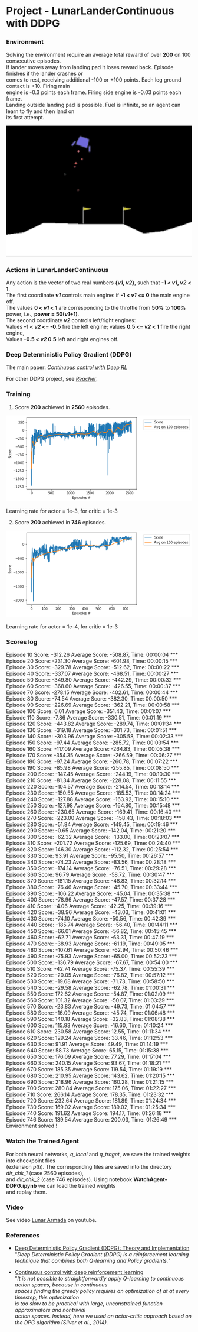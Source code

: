 # Project -  LunarLanderContinuous with DDPG

### Environment

Solving the environment require an average total reward of over **200** on 100 consecutive episodes.   
If lander moves away from landing pad it loses reward back. Episode finishes if the lander crashes or   
comes to rest, receiving additional -100 or +100 points. Each leg ground contact is +10. Firing main   
engine is -0.3 points each frame. Firing side engine is -0.03 points each frame.   
Landing outside landing pad is possible. Fuel is infinite, so an agent can learn to fly and then land on   
its first attempt.

![](images/LunaLander_300.png)

### Actions in LunarLanderContinuous   

Any action is the vector of two real numbers **{_v1_, _v2_}**, such that **-1 < _v1_, _v2_ < 1**.    
The first coordinate **_v1_** controls main engine: if **-1 < _v1_ <= 0** the main engine off.     
The values  **0 < _v1_ < 1** are corresponding to the throttle from **50%** to **100%** power, i.e., **power = 50(_v1_+1)**.     
The second coordinate **_v2_** controls left/right engines:        
Values  **-1 < _v2_ <= -0.5** fire the left engine; values  **0.5 <= _v2_ <  1** fire the right engine,    
Values  **-0.5 < _v2_ 0.5** left and right engines off.   

### Deep Deterministic Policy Gradient (DDPG)

The main paper: [_Continuous control with Deep RL_](https://arxiv.org/abs/1509.02971)

For other DDPG project, see [_Reacher_](https://github.com/Rafael1s/Deep-Reinforcement-Learning-Algorithms/tree/master/Project-2_Continuous-Control-Reacher-DDPG).






### Training

1. Score **200** achieved in **2560** episodes.

![](images/plot-LLC-v2-DDPG-2_2560epis.png)

Learning rate for actor = 1e-3, for critic = 1e-3

2. Score **200** achieved in **746** episodes.

![](images/plot-LLC-v2-test-LR_ACTOR-0.001-DDPG_746epis.png)

Learning rate for actor = 1e-4, for critic = 1e-3

### Scores log 

Episode 10 Score: -312.26 Average Score: -508.87, Time: 00:00:04 ***    
Episode 20 Score: -231.30 Average Score: -601.98, Time: 00:00:15 ***    
Episode 30 Score: -329.78 Average Score: -512.62, Time: 00:00:22 ***    
Episode 40 Score: -337.07 Average Score: -468.51, Time: 00:00:27 ***    
Episode 50 Score: -349.80 Average Score: -442.29, Time: 00:00:32 ***    
Episode 60 Score: -368.60 Average Score: -426.55, Time: 00:00:37 ***    
Episode 70 Score: -278.15 Average Score: -402.61, Time: 00:00:44 ***    
Episode 80 Score: -74.54 Average Score: -382.30, Time: 00:00:50 ***    
Episode 90 Score: -226.69 Average Score: -362.21, Time: 00:00:58 ***    
Episode 100 Score: 6.01 Average Score: -351.43, Time: 00:01:07 ***    
Episode 110 Score: -7.86 Average Score: -330.51, Time: 00:01:19 ***    
Episode 120 Score: -443.82 Average Score: -289.74, Time: 00:01:34 ***    
Episode 130 Score: -319.18 Average Score: -301.73, Time: 00:01:51 ***    
Episode 140 Score: -303.96 Average Score: -305.58, Time: 00:02:33 ***    
Episode 150 Score: -97.44 Average Score: -285.72, Time: 00:03:54 ***    
Episode 160 Score: -117.09 Average Score: -264.83, Time: 00:05:38 ***    
Episode 170 Score: -354.35 Average Score: -266.59, Time: 00:06:27 ***    
Episode 180 Score: -97.24 Average Score: -260.78, Time: 00:07:22 ***    
Episode 190 Score: -85.98 Average Score: -255.85, Time: 00:08:50 ***    
Episode 200 Score: -147.45 Average Score: -244.19, Time: 00:10:30 ***    
Episode 210 Score: -81.34 Average Score: -228.08, Time: 00:11:55 ***    
Episode 220 Score: -104.57 Average Score: -214.54, Time: 00:13:14 ***    
Episode 230 Score: -150.55 Average Score: -185.53, Time: 00:14:24 ***    
Episode 240 Score: -127.88 Average Score: -163.92, Time: 00:15:10 ***    
Episode 250 Score: -127.98 Average Score: -164.80, Time: 00:15:48 ***    
Episode 260 Score: -230.65 Average Score: -169.41, Time: 00:16:40 ***    
Episode 270 Score: -223.00 Average Score: -158.43, Time: 00:18:03 ***    
Episode 280 Score: -51.84 Average Score: -149.45, Time: 00:19:46 ***    
Episode 290 Score: -0.65 Average Score: -142.04, Time: 00:21:20 ***    
Episode 300 Score: -62.32 Average Score: -133.00, Time: 00:23:07 ***    
Episode 310 Score: -201.72 Average Score: -125.69, Time: 00:24:40 ***    
Episode 320 Score: 146.30 Average Score: -112.32, Time: 00:25:54 ***    
Episode 330 Score: 93.91 Average Score: -95.50, Time: 00:26:57 ***    
Episode 340 Score: -74.23 Average Score: -83.56, Time: 00:28:18 ***    
Episode 350 Score: -174.14 Average Score: -76.51, Time: 00:29:28 ***    
Episode 360 Score: 96.79 Average Score: -58.72, Time: 00:30:47 ***    
Episode 370 Score: -181.15 Average Score: -48.83, Time: 00:32:14 ***    
Episode 380 Score: -76.46 Average Score: -45.70, Time: 00:33:44 ***    
Episode 390 Score: -106.22 Average Score: -45.04, Time: 00:35:38 ***    
Episode 400 Score: -78.96 Average Score: -47.57, Time: 00:37:28 ***    
Episode 410 Score: -4.06 Average Score: -42.25, Time: 00:39:16 ***    
Episode 420 Score: -38.96 Average Score: -43.03, Time: 00:41:01 ***    
Episode 430 Score: -74.10 Average Score: -50.56, Time: 00:42:39 ***    
Episode 440 Score: -185.74 Average Score: -56.40, Time: 00:44:11 ***    
Episode 450 Score: -66.01 Average Score: -56.82, Time: 00:45:45 ***    
Episode 460 Score: -62.71 Average Score: -63.31, Time: 00:47:19 ***    
Episode 470 Score: -38.93 Average Score: -61.19, Time: 00:49:05 ***    
Episode 480 Score: -107.61 Average Score: -62.94, Time: 00:50:46 ***    
Episode 490 Score: -75.93 Average Score: -65.00, Time: 00:52:23 ***    
Episode 500 Score: -136.79 Average Score: -67.67, Time: 00:54:00 ***    
Episode 510 Score: -42.74 Average Score: -75.37, Time: 00:55:39 ***    
Episode 520 Score: -20.05 Average Score: -76.82, Time: 00:57:12 ***    
Episode 530 Score: -19.68 Average Score: -71.73, Time: 00:58:50 ***    
Episode 540 Score: -29.58 Average Score: -62.78, Time: 01:00:31 ***    
Episode 550 Score: 172.62 Average Score: -54.87, Time: 01:02:09 ***    
Episode 560 Score: 101.32 Average Score: -50.07, Time: 01:03:29 ***    
Episode 570 Score: -23.83 Average Score: -49.73, Time: 01:04:57 ***    
Episode 580 Score: -16.09 Average Score: -45.74, Time: 01:06:48 ***    
Episode 590 Score: 140.18 Average Score: -32.83, Time: 01:08:38 ***    
Episode 600 Score: 115.93 Average Score: -16.60, Time: 01:10:24 ***    
Episode 610 Score: 230.58 Average Score: 12.55, Time: 01:11:34 ***    
Episode 620 Score: 129.24 Average Score: 33.46, Time: 01:12:53 ***    
Episode 630 Score: 91.91 Average Score: 49.49, Time: 01:14:19 ***    
Episode 640 Score: 58.73 Average Score: 65.15, Time: 01:15:38 ***    
Episode 650 Score: 176.09 Average Score: 77.29, Time: 01:17:04 ***    
Episode 660 Score: 240.15 Average Score: 93.67, Time: 01:18:21 ***    
Episode 670 Score: 185.35 Average Score: 119.54, Time: 01:19:19 ***    
Episode 680 Score: 210.95 Average Score: 143.62, Time: 01:20:15 ***    
Episode 690 Score: 218.96 Average Score: 160.28, Time: 01:21:15 ***    
Episode 700 Score: 280.84 Average Score: 175.06, Time: 01:22:27 ***    
Episode 710 Score: 266.14 Average Score: 178.35, Time: 01:23:32 ***    
Episode 720 Score: 232.64 Average Score: 181.89, Time: 01:24:34 ***    
Episode 730 Score: 169.02 Average Score: 189.02, Time: 01:25:34 ***    
Episode 740 Score: 191.62 Average Score: 194.17, Time: 01:26:18 ***    
Episode 746 Score: 139.54 Average Score: 200.03, Time: 01:26:49 ***    
Environment solved !   

### Watch the Trained Agent   
For both neural networks, _q_local_ and _q_traget_, we save the trained weights into checkpoint files    
(extension _pth_). The corresponding files are saved into the directory _dir_chk_1_  (case 2560 episodes),   
and _dir_chk_2_ (case 746 episodes). Using notebook **WatchAgent-DDPG.ipynb** we can load the trained weights   
and replay them.    

### Video   
See video [Lunar Armada](https://www.youtube.com/watch?v=6O6g9LCWvIs) on youtube.  

### References   
* [Deep Deterministic Policy Gradient (DDPG): Theory and Implementation](https://towardsdatascience.com/deep-deterministic-policy-gradient-ddpg-theory-and-implementation-747a3010e82f)    
"_Deep Deterministic Policy Gradient (DDPG) is a reinforcement learning technique that combines both Q-learning and Policy gradients._"  

* [Continuous control with deep reinforcement learning](https://arxiv.org/abs/1509.02971)   
"_It is not possible to straightforwardly apply Q-learning to continuous action spaces, because in continuous   
spaces finding the greedy policy requires an optimization of at at every timestep; this optimization  
is too slow to be practical with large, unconstrained function approximators and nontrivial   
action spaces. Instead, here we used an actor-critic approach based on the DPG algorithm (Silver et al., 2014)._   

